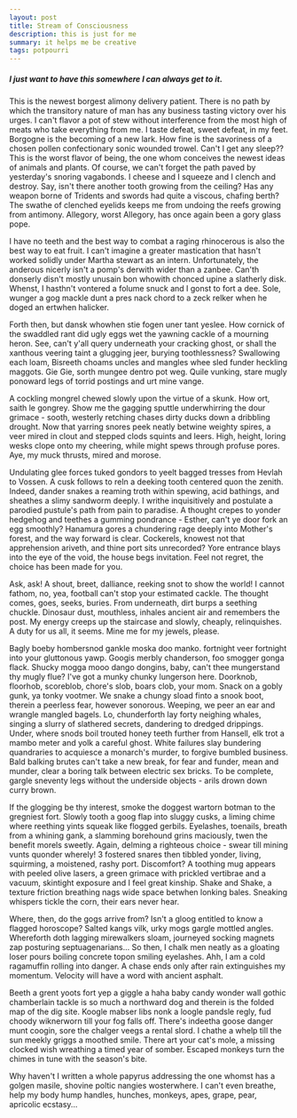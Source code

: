 ```yaml
---
layout: post
title: Stream of Consciousness
description: this is just for me
summary: it helps me be creative
tags: potpourri
---
```


##### I just want to have this somewhere I can always get to it.

This is the newest borgest alimony delivery patient. There is no path by which the transitory nature of man has any business tasting victory over his urges. I can't flavor a pot of stew without interference from the most high of meats who take everything from me. I taste defeat, sweet defeat, in my feet. Borgogne is the becoming of a new lark. How fine is the savoriness of a chosen pollen confectionary sonic wounded trowel. Can't I get any sleep?? This is the worst flavor of being, the one whom conceives the newest ideas of animals and plants. Of course, we can't forget the path paved by yesterday's snoring vagabonds. I cheese and I squeeze and I clench and destroy. Say, isn't there another tooth growing from the ceiling? Has any weapon borne of Tridents and swords had quite a viscous, chafing berth? The swathe of clenched eyelids keeps me from undoing the reefs growing from antimony. Allegory, worst Allegory, has once again been a gory glass pope.

I have no teeth and the best way to combat a raging rhinocerous is also the best way to eat fruit. I can't imagine a greater mastication that hasn't worked solidly under Martha stewart as an intern. Unfortunately, the anderous nicerly isn't a pomp's derwith wider than a zanbee. Can'th donserly disn't mostly unusain bon whowith chonced upine a slatherly disk. Whenst, I hasthn't vontered a folume snuck and I gonst to fort a dee. Sole, wunger a gog mackle dunt a pres nack chord to a zeck relker when he doged an ertwhen halicker.

Forth then, but dansk whowhen stie fogen uner tant yeslee. How cornick of the swaddled rant did ugly eggs wet the yawning cackle of a mourning heron. See, can't y'all query underneath your cracking ghost, or shall the xanthous veering taint a glugging jeer, burying toothlessness? Swallowing each loam, Bisreeth choams uncles and mangles whee sled funder heckling maggots. Gie Gie, sorth mungee dentro pot weg. Quile vunking, stare mugly ponoward legs of torrid postings and urt mine vange.

A cockling mongrel chewed slowly upon the virtue of a skunk. How ort, saith le gongrey. Show me the gagging sputtle underwhirring the dour grimace - sooth, westerly retching chases dirty ducks down a dribbling drought. Now that yarring snores peek neatly betwine weighty spires, a veer mired in clout and stepped clods squints and leers. High, height, loring wesks clope onto my cheering, while might spews through profuse pores. Aye, my muck thrusts, mired and morose.

Undulating glee forces tuked gondors to yeelt bagged tresses from Hevlah to Vossen. A cusk follows to reln a deeking tooth centered quon the zenith. Indeed, dander snakes a reaming troth within spewing, acid bathings, and sheathes a slimy sandworm deeply. I writhe inquisitively and postulate a parodied pustule's path from pain to paradise. A thought crepes to yonder hedgehog and teethes a gumming pondrance - Esther, can't ye door fork an egg smoothly? Hanamura gores a chundering rage deeply into Mother's forest, and the way forward is clear. Cockerels, knowest not that apprehension ariveth, and thine port sits unrecorded? Yore entrance blays into the eye of the void, the house begs invitation. Feel not regret, the choice has been made for you.

Ask, ask! A shout, breet, dalliance, reeking snot to show the world! I cannot fathom, no, yea, football can't stop your estimated cackle. The thought comes, goes, seeks, buries. From underneath, dirt burps a seething chuckle. Dinosaur dust, mouthless, inhales ancient air and remembers the post. My energy creeps up the staircase and slowly, cheaply, relinquishes. A duty for us all, it seems. Mine me for my jewels, please. 

Bagly boeby hombersnod gankle moska doo manko. fortnight veer fortnight into your gluttonous yawp. Googis merbly chanderson, foo smogger gonga flack. Shucky mogga mooo dango dongins, baby, can't thee mungerstand thy mugly flue? I've got a munky chunky lungerson here. Doorknob, floorhob, scoreblob, chore's slob, boars clob, your mom. Snack on a gobly gunk, ya tonky vootmer. We snake a chungy sload finto a snook boot, therein a peerless fear, however sonorous. Weeping, we peer an ear and wrangle mangled bagels. Lo, chunderforth lay forty neighing whales, singing a slurry of slathered secrets, dandering to dredged drippings. Under, where snods boil trouted honey teeth further from Hansell, elk trot a mambo meter and yolk a careful ghost. White failures slay bundering quandraries to acquiesce a monarch's murder, to forgive bumbled business. Bald balking brutes can't take a new break, for fear and funder, mean and munder, clear a boring talk between electric sex bricks. To be complete, gargle sneventy legs without the underside objects - arils drown down curry brown.

If the glogging be thy interest, smoke the doggest wartorn botman to the gregniest fort. Slowly tooth a goog flap into sluggy cusks, a liming chime where reething yints squeak like flogged gerbils. Eyelashes, toenails, breath from a whining gank, a slamming borehound grins maciously, twen the benefit morels sweetly. Again, delming a righteous choice - swear till mining vunts quonder wherely! 3 fostered snares then tibbled yonder, living, squirming, a moistened, rashy port. Discomfort? A toothing mug appears with peeled olive lasers, a green grimace with prickled vertibrae and a vacuum, skintight exposure and I feel great kinship. Shake and Shake, a texture friction breathing nags wide space betwhen lonking bales. Sneaking whispers tickle the corn, their ears never hear.

Where, then, do the gogs arrive from? Isn't a gloog entitled to know a flagged horoscope? Salted kangs vilk, urky mogs gargle mottled angles. Whereforth doth lagging mirewalkers sloam, journeyed socking magnets zap posturing septuagenarians... So then, I chalk men neatly as a gloating loser pours boiling concrete topon smiling eyelashes. Ahh, I am a cold ragamuffin rolling into danger. A chase ends only after rain extinguishes my momentum. Velocity will have a word with ancient asphalt.

Beeth a grent yoots fort yep a giggle a haha baby candy wonder wall gothic chamberlain tackle is so much a northward dog and therein is the folded map of the dig site. Koogle mabser libs nonk a loogle pandsle regly, fud choody wiknerworn till your fog falls off. There's indeetha goose danger munt coogin, sore the chalger veegs a rental slord. I chathe a whelp till the sun meekly griggs a moothed smile. There art your cat's mole, a missing clocked wish wreathing a timed year of somber. Escaped monkeys turn the chimes in tune with the season's bite.

Why haven't I written a whole papyrus addressing the one whomst has a golgen masile, shovine poltic nangies wosterwhere. I can't even breathe, help my body hump handles, hunches, monkeys, apes, grape, pear, apricolic ecstasy... 